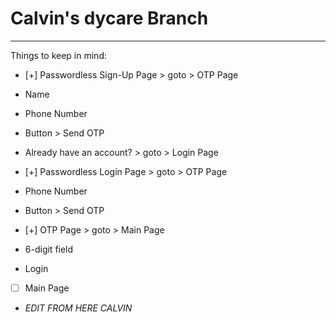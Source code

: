 # Calvin's dycare Branch
---

Things to keep in mind:
- [+] Passwordless Sign-Up Page > goto > OTP Page

- Name
- Phone Number
- Button > Send OTP
- Already have an account? > goto > Login Page
      
- [+] Passwordless Login Page > goto > OTP Page

- Phone Number
- Button > Send OTP 
      
- [+] OTP Page > goto > Main Page

- 6-digit field
- Login

- [ ] Main Page

- _EDIT FROM HERE CALVIN_
